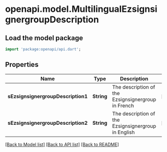 # openapi.model.MultilingualEzsignsignergroupDescription

## Load the model package
```dart
import 'package:openapi/api.dart';
```

## Properties
Name | Type | Description | Notes
------------ | ------------- | ------------- | -------------
**sEzsignsignergroupDescription1** | **String** | The description of the Ezsignsignergroup in French | [optional] 
**sEzsignsignergroupDescription2** | **String** | The description of the Ezsignsignergroup in English | [optional] 

[[Back to Model list]](../README.md#documentation-for-models) [[Back to API list]](../README.md#documentation-for-api-endpoints) [[Back to README]](../README.md)


